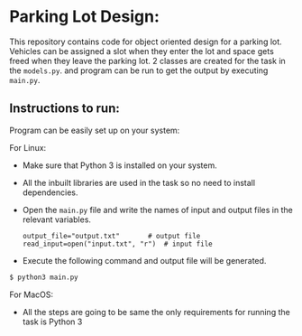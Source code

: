 # Parking Lot Design:


This repository contains code for object oriented design for a parking lot. Vehicles can be assigned a slot when they enter the lot and space gets freed when they leave the parking lot. 2 classes are created for the task in the ``models.py``. and program can be run to get the output by executing ```main.py```.

## Instructions to run:
Program can be easily set up on your system:

For Linux:
  - Make sure that Python 3 is installed on your system.
  - All the inbuilt libraries are used in the task so no need to install dependencies.
  - Open the ```main.py``` file and write the names of input and output files in the relevant variables.
 
    ```output_file="output.txt"       # output file```
    ```read_input=open("input.txt", "r")  # input file```

  - Execute the following command and output file will be generated.
```sh
$ python3 main.py
```

For MacOS:
  - All the steps are going to be same the only requirements for running the task is Python 3


    

